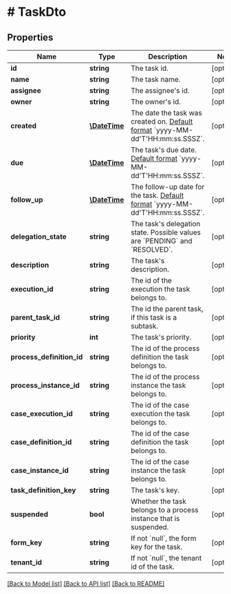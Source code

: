 # # TaskDto

## Properties

Name | Type | Description | Notes
------------ | ------------- | ------------- | -------------
**id** | **string** | The task id. | [optional] 
**name** | **string** | The task name. | [optional] 
**assignee** | **string** | The assignee&#39;s id. | [optional] 
**owner** | **string** | The owner&#39;s id. | [optional] 
**created** | [**\DateTime**](\DateTime.md) | The date the task was created on. [Default format](https://docs.camunda.org/manual/7.13/reference/rest/overview/date-format/) &#x60;yyyy-MM-dd&#39;T&#39;HH:mm:ss.SSSZ&#x60;. | [optional] 
**due** | [**\DateTime**](\DateTime.md) | The task&#39;s due date. [Default format](https://docs.camunda.org/manual/7.13/reference/rest/overview/date-format/) &#x60;yyyy-MM-dd&#39;T&#39;HH:mm:ss.SSSZ&#x60;. | [optional] 
**follow_up** | [**\DateTime**](\DateTime.md) | The follow-up date for the task. [Default format](https://docs.camunda.org/manual/7.13/reference/rest/overview/date-format/) &#x60;yyyy-MM-dd&#39;T&#39;HH:mm:ss.SSSZ&#x60;. | [optional] 
**delegation_state** | **string** | The task&#39;s delegation state. Possible values are &#x60;PENDING&#x60; and &#x60;RESOLVED&#x60;. | [optional] 
**description** | **string** | The task&#39;s description. | [optional] 
**execution_id** | **string** | The id of the execution the task belongs to. | [optional] 
**parent_task_id** | **string** | The id the parent task, if this task is a subtask. | [optional] 
**priority** | **int** | The task&#39;s priority. | [optional] 
**process_definition_id** | **string** | The id of the process definition the task belongs to. | [optional] 
**process_instance_id** | **string** | The id of the process instance the task belongs to. | [optional] 
**case_execution_id** | **string** | The id of the case execution the task belongs to. | [optional] 
**case_definition_id** | **string** | The id of the case definition the task belongs to. | [optional] 
**case_instance_id** | **string** | The id of the case instance the task belongs to. | [optional] 
**task_definition_key** | **string** | The task&#39;s key. | [optional] 
**suspended** | **bool** | Whether the task belongs to a process instance that is suspended. | [optional] 
**form_key** | **string** | If not &#x60;null&#x60;, the form key for the task. | [optional] 
**tenant_id** | **string** | If not &#x60;null&#x60;, the tenant id of the task. | [optional] 

[[Back to Model list]](../../README.md#documentation-for-models) [[Back to API list]](../../README.md#documentation-for-api-endpoints) [[Back to README]](../../README.md)


